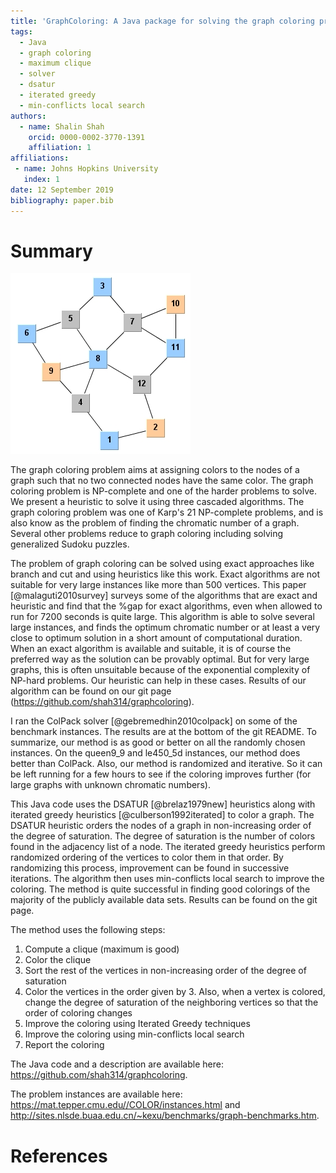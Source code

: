 ```yaml
---
title: 'GraphColoring: A Java package for solving the graph coloring problem'
tags:
  - Java
  - graph coloring
  - maximum clique
  - solver
  - dsatur
  - iterated greedy
  - min-conflicts local search
authors:
  - name: Shalin Shah
    orcid: 0000-0002-3770-1391
    affiliation: 1
affiliations:
 - name: Johns Hopkins University
   index: 1
date: 12 September 2019
bibliography: paper.bib
---
```


# Summary

![Three Coloring.](threecoloring.jpg)

The graph coloring problem aims at assigning colors to the nodes of a graph such that no two connected nodes have the same color. The graph coloring problem is NP-complete and one of the harder problems to solve. We present a heuristic to solve it using three cascaded algorithms. The graph coloring problem was one of Karp's 21 NP-complete problems, and is also know as the problem of finding the chromatic number of a graph. Several other problems reduce to graph coloring including solving generalized Sudoku puzzles.

The problem of graph coloring can be solved using exact approaches like branch and cut and using heuristics like this work. Exact algorithms are not suitable for very large instances like more than 500 vertices. This paper [@malaguti2010survey] surveys some of the algorithms that are exact and heuristic and find that the %gap for exact algorithms, even when allowed to run for 7200 seconds is quite large. This algorithm is able to solve several large instances, and finds the optimum chromatic number or at least a very close to optimum solution in a short amount of computational duration. When an exact algorithm is available and suitable, it is of course the preferred way as the solution can be provably optimal. But for very large graphs, this is often unsuitable because of the exponential complexity of NP-hard problems. Our heuristic can help in these cases. Results of our algorithm can be found on our git page (<https://github.com/shah314/graphcoloring>).

I ran the ColPack solver [@gebremedhin2010colpack] on some of the benchmark instances. The results are at the bottom of the git README. To summarize, our method is as good or better on all the randomly chosen instances. On the queen9_9 and le450_5d instances, our method does better than ColPack. Also, our method is randomized and iterative. So it can be left running for a few hours to see if the coloring improves further (for large graphs with unknown chromatic numbers).

This Java code uses the DSATUR [@brelaz1979new] heuristics along with iterated greedy heuristics [@culberson1992iterated] to color a graph. The DSATUR heuristic orders the nodes of a graph in non-increasing order of the degree of saturation. The degree of saturation is the number of colors found in the adjacency list of a node. The iterated greedy heuristics perform randomized ordering of the vertices to color them in that order. By randomizing this process, improvement can be found in successive iterations. The algorithm then uses min-conflicts local search to improve the coloring. The method is quite successful in finding good colorings of the majority of the publicly available data sets. Results can be found on the git page.

The method uses the following steps:

1) Compute a clique (maximum is good)
2) Color the clique
3) Sort the rest of the vertices in non-increasing order of the degree of saturation
4) Color the vertices in the order given by 3. Also, when a vertex is colored, change the degree of saturation of the neighboring vertices so that the order of coloring changes
5) Improve the coloring using Iterated Greedy techniques
6) Improve the coloring using min-conflicts local search
7) Report the coloring

The Java code and a description are available here: <https://github.com/shah314/graphcoloring>. 

The problem instances are available here: 
<https://mat.tepper.cmu.edu//COLOR/instances.html> and 
<http://sites.nlsde.buaa.edu.cn/~kexu/benchmarks/graph-benchmarks.htm>.

# References
